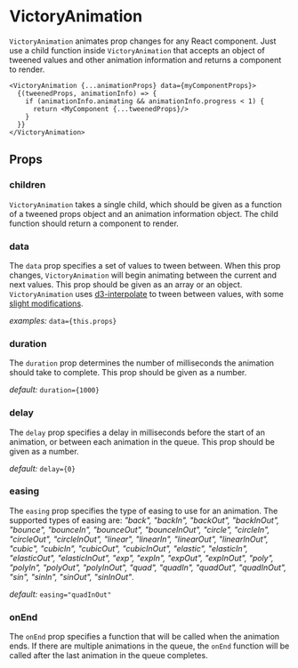 # VictoryAnimation

`VictoryAnimation` animates prop changes for any React component. Just use a child function inside `VictoryAnimation` that accepts an object of tweened values and other animation information and returns a component to render. 

```
<VictoryAnimation {...animationProps} data={myComponentProps}>
  {(tweenedProps, animationInfo) => {
    if (animationInfo.animating && animationInfo.progress < 1) {
      return <MyComponent {...tweenedProps}/>
    }
  }}
</VictoryAnimation>
```

## Props

### children 

`VictoryAnimation` takes a single child, which should be given as a function of a tweened props object and an animation information object. The child function should return a component to render.

### data 

The `data` prop specifies a set of values to tween between. When this prop changes, `VictoryAnimation` will begin animating between the current and next values. This prop should be given as an array or an object. `VictoryAnimation` uses [d3-interpolate] to tween between values, with some [slight modifications]. 

*examples:* `data={this.props}` 

### duration

The `duration` prop determines the number of milliseconds the animation should take to complete. This prop should be given as a number.

*default:* `duration={1000}`

### delay

The `delay` prop specifies a delay in milliseconds before the start of an animation, or between each animation in the queue. This prop should be given as a number.

*default:* `delay={0}`

### easing 

The `easing` prop specifies the type of easing to use for an animation. The supported types of easing are: *"back", "backIn", "backOut", "backInOut", "bounce", "bounceIn", "bounceOut", "bounceInOut", "circle", "circleIn", "circleOut", "circleInOut", "linear", "linearIn", "linearOut", "linearInOut", "cubic", "cubicIn", "cubicOut", "cubicInOut", "elastic", "elasticIn", "elasticOut", "elasticInOut", "exp", "expIn", "expOut", "expInOut", "poly", "polyIn", "polyOut", "polyInOut", "quad", "quadIn", "quadOut", "quadInOut", "sin", "sinIn", "sinOut", "sinInOut"*.

*default:* `easing="quadInOut"`

### onEnd

The `onEnd` prop specifies a function that will be called when the animation ends. If there are multiple animations in the queue, the `onEnd` function will be called after the last animation in the queue completes.

[d3-interpolate]: https://github.com/d3/d3-interpolate
[slight modifications]: https://github.com/FormidableLabs/victory-core/blob/master/src/victory-animation/util.js